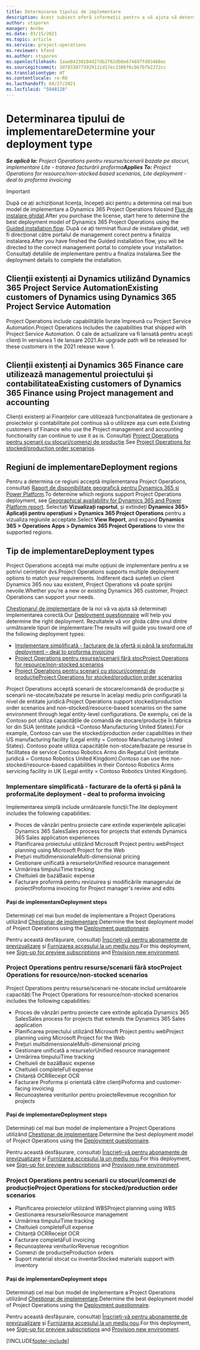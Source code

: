```yaml
---
title: Determinarea tipului de implementare
description: Acest subiect oferă informații pentru a vă ajuta să determinați tipul corect de implementare a operațiunilor de proiect pentru compania dvs.
author: stsporen
manager: Annbe
ms.date: 03/15/2021
ms.topic: article
ms.service: project-operations
ms.reviewer: kfend
ms.author: stsporen
ms.openlocfilehash: 1aae04230104d27db2f62db8e674697fd83460ac
ms.sourcegitcommit: 3d78338773929121d17ec3386f6cb67bfb2272cc
ms.translationtype: HT
ms.contentlocale: ro-RO
ms.lasthandoff: 04/27/2021
ms.locfileid: "5948128"
---
```

# <a name="determine-your-deployment-type"></a><span data-ttu-id="fbc77-103">Determinarea tipului de implementare</span><span class="sxs-lookup"><span data-stu-id="fbc77-103">Determine your deployment type</span></span>

<span data-ttu-id="fbc77-104">_**Se aplică la:** Project Operations pentru resurse/scenarii bazate pe stocuri, implementare Lite - tratarea facturării proforma_</span><span class="sxs-lookup"><span data-stu-id="fbc77-104">_**Applies To:** Project Operations for resource/non-stocked based scenarios, Lite deployment - deal to proforma invoicing_</span></span>

> [!IMPORTANT]
> <span data-ttu-id="fbc77-105">După ce ați achiziționat licența, începeți aici pentru a determina cel mai bun model de implementare a Dynamics 365 Project Operations folosind [Flux de instalare ghidat](https://aka.ms/provisionprojectoperations).</span><span class="sxs-lookup"><span data-stu-id="fbc77-105">After you purchase the license, start here to determine the best deployment model of Dynamics 365 Project Operations using the [Guided installation flow](https://aka.ms/provisionprojectoperations).</span></span>
> <span data-ttu-id="fbc77-106">După ce ați terminat fluxul de instalare ghidat, veți fi direcționat către portalul de management corect pentru a finaliza instalarea.</span><span class="sxs-lookup"><span data-stu-id="fbc77-106">After you have finshed the Guided installation flow, you will be directed to the correct management portal to complete your installation.</span></span> <span data-ttu-id="fbc77-107">Consultați detaliile de implementare pentru a finaliza instalarea.</span><span class="sxs-lookup"><span data-stu-id="fbc77-107">See the deployment details to complete the installation.</span></span>


## <a name="existing-customers-of-dynamics-using-dynamics-365-project-service-automation"></a><span data-ttu-id="fbc77-108">Clienții existenți ai Dynamics utilizând Dynamics 365 Project Service Automation</span><span class="sxs-lookup"><span data-stu-id="fbc77-108">Existing customers of Dynamics using Dynamics 365 Project Service Automation</span></span>
<span data-ttu-id="fbc77-109">Project Operations include capabilitățile livrate împreună cu Project Service Automation.</span><span class="sxs-lookup"><span data-stu-id="fbc77-109">Project Operations includes the capabilities that shipped with Project Service Automation.</span></span> <span data-ttu-id="fbc77-110">O cale de actualizare va fi lansată pentru acești clienți în versiunea 1 de lansare 2021.</span><span class="sxs-lookup"><span data-stu-id="fbc77-110">An upgrade path will be released for these customers in the 2021 release wave 1.</span></span>

## <a name="existing-customers-of-dynamics-365-finance-using-project-management-and-accounting"></a><span data-ttu-id="fbc77-111">Clienții existenți ai Dynamics 365 Finance care utilizează managementul proiectului și contabilitatea</span><span class="sxs-lookup"><span data-stu-id="fbc77-111">Existing customers of Dynamics 365 Finance using Project management and accounting</span></span> 

<span data-ttu-id="fbc77-112">Clienții existenți ai Finanțelor care utilizează funcționalitatea de gestionare a proiectelor și contabilitate pot continua să o utilizeze așa cum este.</span><span class="sxs-lookup"><span data-stu-id="fbc77-112">Existing customers of Finance who use the Project management and accounting functionality can continue to use it as is.</span></span> <span data-ttu-id="fbc77-113">Consultați [Project Operations pentru scenarii cu stocuri/comenzi de producție](#pma).</span><span class="sxs-lookup"><span data-stu-id="fbc77-113">See [Project Operations for stocked/production order scenarios](#pma).</span></span>


## <a name="deployment-regions"></a><span data-ttu-id="fbc77-114">Regiuni de implementare</span><span class="sxs-lookup"><span data-stu-id="fbc77-114">Deployment regions</span></span>
<span data-ttu-id="fbc77-115">Pentru a determina ce regiuni acceptă implementarea Project Operations, consultați [Raport de disponibilitate geografică pentru Dynamics 365 și Power Platform](https://dynamics.microsoft.com/en-us/geographic-availability/).</span><span class="sxs-lookup"><span data-stu-id="fbc77-115">To determine which regions support Project Operations deployment, see [Geographical availability for Dynamics 365 and Power Platform report](https://dynamics.microsoft.com/en-us/geographic-availability/).</span></span> <span data-ttu-id="fbc77-116">Selectați **Vizualizați raportul**, și extindeți **Dynamics 365> Aplicații pentru operațiuni > Dynamics 365 Project Operations** pentru a vizualiza regiunile acceptate.</span><span class="sxs-lookup"><span data-stu-id="fbc77-116">Select **View Report**, and expand **Dynamics 365 > Operations Apps > Dynamics 365 Project Operations** to view the supported regions.</span></span>

## <a name="deployment-types"></a><span data-ttu-id="fbc77-117">Tip de implementare</span><span class="sxs-lookup"><span data-stu-id="fbc77-117">Deployment types</span></span>
<span data-ttu-id="fbc77-118">Project Operations acceptă mai multe opțiuni de implementare pentru a se potrivi cerințelor dvs.</span><span class="sxs-lookup"><span data-stu-id="fbc77-118">Project Operations supports multiple deployment options to match your requirements.</span></span> <span data-ttu-id="fbc77-119">Indiferent dacă sunteți un client Dynamics 365 nou sau existent, Project Operations vă poate sprijini nevoile.</span><span class="sxs-lookup"><span data-stu-id="fbc77-119">Whether you're a new or existing Dynamics 365 customer, Project Operations can support your needs.</span></span>

<span data-ttu-id="fbc77-120">[Chestionarul de implementare](https://aka.ms/provisionprojectoperations) de la noi vă va ajuta să determinați implementarea corectă.</span><span class="sxs-lookup"><span data-stu-id="fbc77-120">Our [Deployment questionnaire](https://aka.ms/provisionprojectoperations) will help you determine the right deployment.</span></span> <span data-ttu-id="fbc77-121">Rezultatele vă vor ghida către unul dintre următoarele tipuri de implementare:</span><span class="sxs-lookup"><span data-stu-id="fbc77-121">The results will guide you toward one of the following deployment types:</span></span>

- [<span data-ttu-id="fbc77-122">Implementare simplificată - facturare de la ofertă și până la proforma</span><span class="sxs-lookup"><span data-stu-id="fbc77-122">Lite deployment – deal to proforma invoicing</span></span>](#lite)
- [<span data-ttu-id="fbc77-123">Project Operations pentru resurse/scenarii fără stoc</span><span class="sxs-lookup"><span data-stu-id="fbc77-123">Project Operations for resource/non-stocked scenarios</span></span>](#integrated)
- [<span data-ttu-id="fbc77-124">Project Operations pentru scenarii cu stocuri/comenzi de producție</span><span class="sxs-lookup"><span data-stu-id="fbc77-124">Project Operations for stocked/production order scenarios</span></span>](#pma)

<span data-ttu-id="fbc77-125">Project Operations acceptă scenarii de stocare/comandă de producție și scenarii ne-stocate/bazate pe resurse în același mediu prin configurații la nivel de entitate juridică.</span><span class="sxs-lookup"><span data-stu-id="fbc77-125">Project Operations support stocked/production order scenarios and non-stocked/resource-based scenarios on the same environment through legal entity-level configurations.</span></span> <span data-ttu-id="fbc77-126">De exemplu, cei de la Contoso pot utiliza capacitățile de comandă de stocare/producție în fabrica lor din SUA (entitate juridică =Contoso Manufacturing United States).</span><span class="sxs-lookup"><span data-stu-id="fbc77-126">For example, Contoso can use the stocked/production order capabilities in their US manufacturing facility (Legal entity = Contoso Manufacturing United States).</span></span> <span data-ttu-id="fbc77-127">Contoso poate utiliza capacitățile non-stocate/bazate pe resurse în facilitatea de service Contoso Robotics Arms din Regatul Unit (entitate juridică = Contoso Robotics United Kingdom).</span><span class="sxs-lookup"><span data-stu-id="fbc77-127">Contoso can use the non-stocked/resource-based capabilities in their Contoso Robotics Arms servicing facility in UK (Legal entity = Contoso Robotics United Kingdom).</span></span>

### <a name="lite-deployment---deal-to-proforma-invoicing"></a><a  name="lite"></a><span data-ttu-id="fbc77-128">Implementare simplificată - facturare de la ofertă și până la proforma</span><span class="sxs-lookup"><span data-stu-id="fbc77-128">Lite deployment - deal to proforma invoicing</span></span>

<span data-ttu-id="fbc77-129">Implementarea simplă include următoarele funcții:</span><span class="sxs-lookup"><span data-stu-id="fbc77-129">The lite deployment includes the following capabilities:</span></span>

- <span data-ttu-id="fbc77-130">Proces de vânzări pentru proiecte care extinde experiențele aplicației Dynamics 365 Sales</span><span class="sxs-lookup"><span data-stu-id="fbc77-130">Sales process for projects that extends Dynamics 365 Sales application experiences</span></span>
- <span data-ttu-id="fbc77-131">Planificarea proiectului utilizând Microsoft Project pentru web</span><span class="sxs-lookup"><span data-stu-id="fbc77-131">Project planning using Microsoft Project for the Web</span></span>
- <span data-ttu-id="fbc77-132">Prețuri multidimensionale</span><span class="sxs-lookup"><span data-stu-id="fbc77-132">Multi-dimensional pricing</span></span>
- <span data-ttu-id="fbc77-133">Gestionare unificată a resurselor</span><span class="sxs-lookup"><span data-stu-id="fbc77-133">Unified resource management</span></span>
- <span data-ttu-id="fbc77-134">Urmărirea timpului</span><span class="sxs-lookup"><span data-stu-id="fbc77-134">Time tracking</span></span>
- <span data-ttu-id="fbc77-135">Cheltuieli de bază</span><span class="sxs-lookup"><span data-stu-id="fbc77-135">Basic expense</span></span>
- <span data-ttu-id="fbc77-136">Facturare proformă pentru revizuirea și modificările managerului de proiect</span><span class="sxs-lookup"><span data-stu-id="fbc77-136">Proforma invoicing for Project manager's review and edits</span></span> 

#### <a name="deployment-steps"></a><span data-ttu-id="fbc77-137">Pași de implementare</span><span class="sxs-lookup"><span data-stu-id="fbc77-137">Deployment steps</span></span>
<span data-ttu-id="fbc77-138">Determinați cel mai bun model de implementare a Project Operations utilizând [Chestionar de implementare](https://aka.ms/provisionprojectoperations).</span><span class="sxs-lookup"><span data-stu-id="fbc77-138">Determine the best deployment model of Project Operations using the [Deployment questionnaire](https://aka.ms/provisionprojectoperations).</span></span>

<span data-ttu-id="fbc77-139">Pentru această desfășurare, consultați [Înscrieți-vă pentru abonamente de previzualizare](lite-preview-subscription-sign-up.md) și [Furnizarea accesului la un mediu nou](lite-deployment.md).</span><span class="sxs-lookup"><span data-stu-id="fbc77-139">For this deployment, see [Sign-up for preview subscriptions](lite-preview-subscription-sign-up.md) and [Provision new environment](lite-deployment.md).</span></span> 


### <a name="project-operations-for-resourcenon-stocked-scenarios"></a><a name="integrated"></a><span data-ttu-id="fbc77-140">Project Operations pentru resurse/scenarii fără stoc</span><span class="sxs-lookup"><span data-stu-id="fbc77-140">Project Operations for resource/non-stocked scenarios</span></span>
<span data-ttu-id="fbc77-141">Project Operations pentru resurse/scenarii ne-stocate includ următoarele capacități:</span><span class="sxs-lookup"><span data-stu-id="fbc77-141">The Project Operations for resource/non-stocked scenarios includes the following capabilities:</span></span>
 
- <span data-ttu-id="fbc77-142">Proces de vânzări pentru proiecte care extinde aplicația Dynamics 365 Sales</span><span class="sxs-lookup"><span data-stu-id="fbc77-142">Sales process for projects that extends the Dynamics 365 Sales application</span></span>
- <span data-ttu-id="fbc77-143">Planificarea proiectului utilizând Microsoft Project pentru web</span><span class="sxs-lookup"><span data-stu-id="fbc77-143">Project planning using Microsoft Project for the Web</span></span>
- <span data-ttu-id="fbc77-144">Prețuri multidimensionale</span><span class="sxs-lookup"><span data-stu-id="fbc77-144">Multi-dimensional pricing</span></span>
- <span data-ttu-id="fbc77-145">Gestionare unificată a resurselor</span><span class="sxs-lookup"><span data-stu-id="fbc77-145">Unified resource management</span></span>
- <span data-ttu-id="fbc77-146">Urmărirea timpului</span><span class="sxs-lookup"><span data-stu-id="fbc77-146">Time tracking</span></span>
- <span data-ttu-id="fbc77-147">Cheltuieli de bază</span><span class="sxs-lookup"><span data-stu-id="fbc77-147">Basic expense</span></span>
- <span data-ttu-id="fbc77-148">Cheltuieli complete</span><span class="sxs-lookup"><span data-stu-id="fbc77-148">Full expense</span></span>
- <span data-ttu-id="fbc77-149">Chitanță OCR</span><span class="sxs-lookup"><span data-stu-id="fbc77-149">Receipt OCR</span></span>
- <span data-ttu-id="fbc77-150">Facturare Proforma și orientată către clienți</span><span class="sxs-lookup"><span data-stu-id="fbc77-150">Proforma and customer-facing invoicing</span></span> 
- <span data-ttu-id="fbc77-151">Recunoașterea veniturilor pentru proiecte</span><span class="sxs-lookup"><span data-stu-id="fbc77-151">Revenue recognition for projects</span></span>

#### <a name="deployment-steps"></a><span data-ttu-id="fbc77-152">Pași de implementare</span><span class="sxs-lookup"><span data-stu-id="fbc77-152">Deployment steps</span></span>
<span data-ttu-id="fbc77-153">Determinați cel mai bun model de implementare a Project Operations utilizând [Chestionar de implementare](https://aka.ms/provisionprojectoperations).</span><span class="sxs-lookup"><span data-stu-id="fbc77-153">Determine the best deployment model of Project Operations using the [Deployment questionnaire](https://aka.ms/provisionprojectoperations).</span></span>

<span data-ttu-id="fbc77-154">Pentru această desfășurare, consultați [Înscrieți-vă pentru abonamente de previzualizare](resource-sign-up-preview-subscription.md) și [Furnizarea accesului la un mediu nou](resource-provision-new-environment.md).</span><span class="sxs-lookup"><span data-stu-id="fbc77-154">For this deployment, see [Sign-up for preview subscriptions](resource-sign-up-preview-subscription.md) and [Provision new environment](resource-provision-new-environment.md).</span></span> 


### <a name="project-operations-for-stockedproduction-order-scenarios"></a><a name="pma"></a><span data-ttu-id="fbc77-155">Project Operations pentru scenarii cu stocuri/comenzi de producție</span><span class="sxs-lookup"><span data-stu-id="fbc77-155">Project Operations for stocked/production order scenarios</span></span>

- <span data-ttu-id="fbc77-156">Planificarea proiectelor utilizând WBS</span><span class="sxs-lookup"><span data-stu-id="fbc77-156">Project planning using WBS</span></span>
- <span data-ttu-id="fbc77-157">Gestionarea resurselor</span><span class="sxs-lookup"><span data-stu-id="fbc77-157">Resource management</span></span>
- <span data-ttu-id="fbc77-158">Urmărirea timpului</span><span class="sxs-lookup"><span data-stu-id="fbc77-158">Time tracking</span></span>
- <span data-ttu-id="fbc77-159">Cheltuieli complete</span><span class="sxs-lookup"><span data-stu-id="fbc77-159">Full expense</span></span>
- <span data-ttu-id="fbc77-160">Chitanță OCR</span><span class="sxs-lookup"><span data-stu-id="fbc77-160">Receipt OCR</span></span>
- <span data-ttu-id="fbc77-161">Facturare completă</span><span class="sxs-lookup"><span data-stu-id="fbc77-161">Full invoicing</span></span>
- <span data-ttu-id="fbc77-162">Recunoașterea veniturilor</span><span class="sxs-lookup"><span data-stu-id="fbc77-162">Revenue recognition</span></span>
- <span data-ttu-id="fbc77-163">Comenzi de producție</span><span class="sxs-lookup"><span data-stu-id="fbc77-163">Production orders</span></span>
- <span data-ttu-id="fbc77-164">Suport material stocat cu inventar</span><span class="sxs-lookup"><span data-stu-id="fbc77-164">Stocked materials support with inventory</span></span>

#### <a name="deployment-steps"></a><span data-ttu-id="fbc77-165">Pași de implementare</span><span class="sxs-lookup"><span data-stu-id="fbc77-165">Deployment steps</span></span>
<span data-ttu-id="fbc77-166">Determinați cel mai bun model de implementare a Project Operations utilizând [Chestionar de implementare](https://aka.ms/provisionprojectoperations).</span><span class="sxs-lookup"><span data-stu-id="fbc77-166">Determine the best deployment model of Project Operations using the [Deployment questionnaire](https://aka.ms/provisionprojectoperations).</span></span>

<span data-ttu-id="fbc77-167">Pentru această desfășurare, consultați [Înscrieți-vă pentru abonamente de previzualizare](/dynamics365/fin-ops-core/dev-itpro/dev-tools/sign-up-preview-subscription?toc=%2fdynamics365%2ffinance%2ftoc.json) și [Furnizarea accesului la un mediu nou](/dynamics365/fin-ops-core/dev-itpro/deployment/deploy-demo-environment?toc=%2fdynamics365%2ffinance%2ftoc.json).</span><span class="sxs-lookup"><span data-stu-id="fbc77-167">For this deployment, see [Sign-up for preview subscriptions](/dynamics365/fin-ops-core/dev-itpro/dev-tools/sign-up-preview-subscription?toc=%2fdynamics365%2ffinance%2ftoc.json) and [Provision new environment](/dynamics365/fin-ops-core/dev-itpro/deployment/deploy-demo-environment?toc=%2fdynamics365%2ffinance%2ftoc.json).</span></span> 



[!INCLUDE[footer-include](../includes/footer-banner.md)]